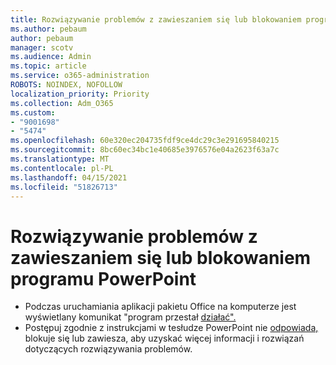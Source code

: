 ```yaml
---
title: Rozwiązywanie problemów z zawieszaniem się lub blokowaniem programu PowerPoint
ms.author: pebaum
author: pebaum
manager: scotv
ms.audience: Admin
ms.topic: article
ms.service: o365-administration
ROBOTS: NOINDEX, NOFOLLOW
localization_priority: Priority
ms.collection: Adm_O365
ms.custom:
- "9001698"
- "5474"
ms.openlocfilehash: 60e320ec204735fdf9ce4dc29c3e291695840215
ms.sourcegitcommit: 8bc60ec34bc1e40685e3976576e04a2623f63a7c
ms.translationtype: MT
ms.contentlocale: pl-PL
ms.lasthandoff: 04/15/2021
ms.locfileid: "51826713"
---
```

# <a name="resolve-powerpoint-hangs-or-freezes"></a>Rozwiązywanie problemów z zawieszaniem się lub blokowaniem programu PowerPoint

- Podczas uruchamiania aplikacji pakietu Office na komputerze jest wyświetlany komunikat "program przestał [działać".](https://support.office.com/article/i-get-a-stopped-working-error-when-i-start-office-applications-on-my-pc-52bd7985-4e99-4a35-84c8-2d9b8301a2fa)
- Postępuj zgodnie z instrukcjami w tesłudze PowerPoint nie [odpowiada,](https://support.office.com/article/PowerPoint-isn-t-responding-hangs-or-freezes-652ede6e-e3d2-449a-a07f-8c800dfb948d) blokuje się lub zawiesza, aby uzyskać więcej informacji i rozwiązań dotyczących rozwiązywania problemów.
